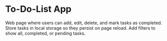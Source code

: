 # To-Do-List App
Web page where users can add, edit, delete, and mark tasks as completed.
Store tasks in local storage so they persist on page reload.
Add filters to show all, completed, or pending tasks.
